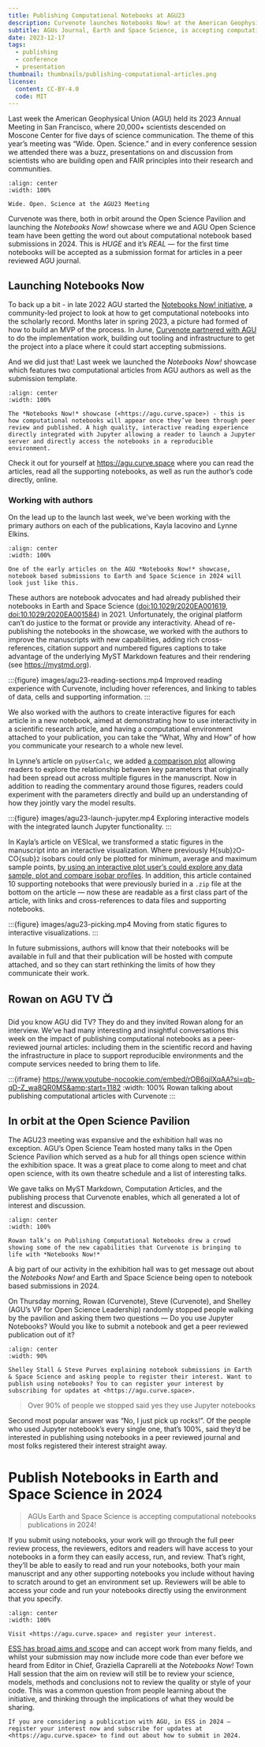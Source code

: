 ```yaml
---
title: Publishing Computational Notebooks at AGU23
description: Curvenote launches Notebooks Now! at the American Geophysical Union Annual Meeting in San Francisco, where 20,000+ scientists descended on Moscone Center for five days of wide open science.
subtitle: AGUs Journal, Earth and Space Science, is accepting computational notebooks starting in 2024
date: 2023-12-17
tags:
  - publishing
  - conference
  - presentation
thumbnail: thumbnails/publishing-computational-articles.png
license:
  content: CC-BY-4.0
  code: MIT
---
```


Last week the American Geophysical Union (AGU) held its 2023 Annual Meeting in San Francisco, where 20,000+ scientists descended on Moscone Center for five days of science communication. The theme of this year’s meeting was “Wide. Open. Science.” and in every conference session we attended there was a buzz, presentations on and discussion from scientists who are building open and FAIR principles into their research and communities.

```{figure} images/AVQ2dzLNloEd25Io8NbA-t1QKYeqPU2gF5oF2ZAQU-v1.jpeg
:align: center
:width: 100%

Wide. Open. Science at the AGU23 Meeting
```

Curvenote was there, both in orbit around the Open Science Pavilion and launching the _Notebooks Now!_ showcase where we and AGU Open Science team have been getting the word out about computational notebook based submissions in 2024. This is _HUGE_ and it’s _REAL_ — for the first time notebooks will be accepted as a submission format for articles in a peer reviewed AGU journal.

## Launching Notebooks Now

To back up a bit - in late 2022 AGU started the [Notebooks Now! initiative](https://data.agu.org/notebooks-now/about), a community-led project to look at how to get computational notebooks into the scholarly record. Months later in spring 2023, a picture had formed of how to build an MVP of the process. In June, [Curvenote partnered with AGU](https://data.agu.org/notebooks-now/2023/07/25/pilot.html) to do the implementation work, building out tooling and infrastructure to get the project into a place where it could start accepting submissions.

And we did just that! Last week we launched the _Notebooks Now!_ showcase which features two computational articles from AGU authors as well as the submission template.

```{figure} images/AVQ2dzLNloEd25Io8NbA-p2MBVAX7x1sM7I1146N4-v1.png
:align: center
:width: 100%

The *Notebooks Now!* showcase (<https://agu.curve.space>) - this is how computational notebooks will appear once they’ve been through peer review and published. A high quality, interactive reading experience directly integrated with Jupyter allowing a reader to launch a Jupyter server and directly access the notebooks in a reproducible environment.
```

Check it out for yourself at <https://agu.curve.space> where you can read the articles, read all the supporting notebooks, as well as run the author’s code directly, online.

### Working with authors

On the lead up to the launch last week, we’ve been working with the primary authors on each of the publications, Kayla Iacovino and Lynne Elkins.

```{figure} images/AVQ2dzLNloEd25Io8NbA-AnTE4XxNZobR4Gcg3xdG-v1.png
:align: center
:width: 100%

One of the early articles on the AGU *Notebooks Now!* showcase, notebook based submissions to Earth and Space Science in 2024 will look just like this.
```

These authors are notebook advocates and had already published their notebooks in Earth and Space Science ([doi:10.1029/2020EA001619](https://doi.org/10.1029/2020EA001619), [doi:10.1029/2020EA001584](https://doi.org/10.1029/2020EA001584)) in 2021. Unfortunately, the original platform can’t do justice to the format or provide any interactivity. Ahead of re-publishing the notebooks in the showcase, we worked with the authors to improve the manuscripts with new capabilities, adding rich cross-references, citation support and numbered figures captions to take advantage of the underlying MyST Markdown features and their rendering (see <https://mystmd.org>).

:::{figure} images/agu23-reading-sections.mp4
Improved reading experience with Curvenote, including hover references, and linking to tables of data, cells and supporting information.
:::

We also worked with the authors to create interactive figures for each article in a new notebook, aimed at demonstrating how to use interactivity in a scientific research article, and having a computational environment attached to your publication, you can take the “What, Why and How” of how you communicate your research to a whole new level.

In Lynne’s article on `pyUserCalc`, we added [a comparison plot](https://agu.curve.space/articles/NN0002/explore#main) allowing readers to explore the relationship between key parameters that originally had been spread out across multiple figures in the manuscript. Now in addition to reading the commentary around those figures, readers could experiment with the parameters directly and build up an understanding of how they jointly vary the model results.

:::{figure} images/agu23-launch-jupyter.mp4
Exploring interactive models with the integrated launch Jupyter functionality.
:::

In Kayla’s article on VESIcal, we transformed a static figures in the manuscript into an interactive visualization. Where previously H{sub}`2`O-CO{sub}`2` isobars could only be plotted for minimum, average and maximum sample points, [by using an interactive plot user’s could explore any data sample, plot and compare isobar profiles](https://agu.curve.space/articles/NN0001/interaction1-plotting#main). In addition, this article contained 10 supporting notebooks that were previously buried in a `.zip` file at the bottom on the article — now these are readable as a first class part of the article, with links and cross-references to data files and supporting notebooks.

:::{figure} images/agu23-picking.mp4
Moving from static figures to interactive visualizations.
:::

In future submissions, authors will know that their notebooks will be available in full and that their publication will be hosted with compute attached, and so they can start rethinking the limits of how they communicate their work.

## Rowan on AGU TV 📺

Did you know AGU did TV? They do and they invited Rowan along for an interview. We’ve had many interesting and insightful conversations this week on the impact of publishing computational notebooks as a peer-reviewed journal articles: including them in the scientific record and having the infrastructure in place to support reproducible environments and the compute services needed to bring them to life.

:::{iframe} https://www.youtube-nocookie.com/embed/rOB6qjlXqAA?si=qb-qD-Z_wa8QR0MS&amp;start=1182
:width: 100%
Rowan talking about publishing computational articles with Curvenote
:::

## In orbit at the Open Science Pavilion

The AGU23 meeting was expansive and the exhibition hall was no exception. AGU’s Open Science Team hosted many talks in the Open Science Pavilion which served as a hub for all things open science within the exhibition space. It was a great place to come along to meet and chat open science, with its own theatre schedule and a list of interesting talks.

We gave talks on MyST Markdown, Computation Articles, and the publishing process that Curvenote enables, which all generated a lot of interest and discussion.

```{figure} images/AVQ2dzLNloEd25Io8NbA-EMXDkr5i6U3HfkgjT56a-v1.jpeg
:align: center
:width: 100%

Rowan talk’s on Publishing Computational Notebooks drew a crowd showing some of the new capabilities that Curvenote is bringing to life with *Notebooks Now!*
```

A big part of our activity in the exhibition hall was to get message out about the _Notebooks Now!_ and Earth and Space Science being open to notebook based submissions in 2024.

On Thursday morning, Rowan (Curvenote), Steve (Curvenote), and Shelley (AGU’s VP for Open Science Leadership) randomly stopped people walking by the pavilion and asking them two questions — Do you use Jupyter Notebooks? Would you like to submit a notebook and get a peer reviewed publication out of it?

```{figure} images/AVQ2dzLNloEd25Io8NbA-6LI2Q2OBuQnYoBUvvT31-v1.png
:align: center
:width: 90%

Shelley Stall & Steve Purves explaining notebook submissions in Earth & Space Science and asking people to register their interest. Want to publish using notebooks? You to can register your interest by subscribing for updates at <https://agu.curve.space>.
```

> Over 90% of people we stopped said yes they use Jupyter notebooks

Second most popular answer was “No, I just pick up rocks!”. Of the people who used Jupyter notebook’s every single one, that’s 100%, said they’d be interested in publishing using notebooks in a peer reviewed journal and most folks registered their interest straight away.

# Publish Notebooks in Earth and Space Science in 2024

> AGUs Earth and Space Science is accepting computational notebooks publications in 2024!

If you submit using notebooks, your work will go through the full peer review process, the reviewers, editors and readers will have access to your notebooks in a form they can easily access, run, and review. That’s right, they’ll be able to easily to read and run your notebooks, both your main manuscript and any other supporting notebooks you include without having to scratch around to get an environment set up. Reviewers will be able to access your code and run your notebooks directly using the environment that you specify.

```{figure} images/AVQ2dzLNloEd25Io8NbA-p2MBVAX7x1sM7I1146N4-v1.png
:align: center
:width: 100%

Visit <https://agu.curve.space> and register your interest.
```

[ESS has broad aims and scope](https://agupubs.onlinelibrary.wiley.com/hub/journal/23335084/aims-and-scope.html) and can accept work from many fields, and whilst your submission may now include more code than ever before we heard from Editor in Chief, Graziella Caprarelli at the _Notebooks Now!_ Town Hall session that the aim on review will still be to review your science, models, methods and conclusions not to review the quality or style of your code. This was a common question from people learning about the initiative, and thinking through the implications of what they would be sharing.

```{important}
If you are considering a publication with AGU, in ESS in 2024 — register your interest now and subscribe for updates at <https://agu.curve.space> to find out about how to submit in 2024.

```
